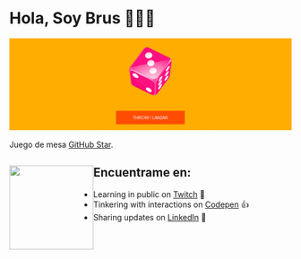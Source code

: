 # Hola, Soy Brus 👀👨‍💻

<img src="https://github.com/BrusEspinal/dado/blob/main/img/dado1.png" alt="banner that says Monica Powell - software engineer, content creator and community organizer alongside a cartoon illustration of Monica">

Juego de mesa <a href="https://stars.github.com/">GitHub Star</a>.

## Encuentrame en: <a href="https://github.com/sponsors/M0nica"><img align="left" width="150" height="150" src="https://github.com/M0nica/M0nica/blob/main/octomonica/m0nica-octocat-rotating.gif?raw=true"></a>
- Learning in public on <a href="https://www.twitch.tv/blacktechdiva">Twitch</a> 🤘
- Tinkering with interactions on <a href="https://codepen.io/m0nica"> Codepen</a> 👍
- Sharing updates on <a href="https://www.linkedin.com/in/monicampowell/">LinkedIn</a> 🤙
